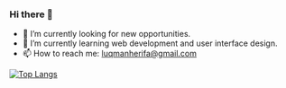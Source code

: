 ### Hi there 👋

- 🔭 I’m currently looking for new opportunities.
- 🌱 I’m currently learning web development and user interface design.
- 📫 How to reach me: luqmanherifa@gmail.com


[![Top Langs](https://github-readme-stats.vercel.app/api/top-langs/?username=luqmanherifa&layout=compact&langs_count=10&hide=blade,shell,hack)](https://github.com/luqmanherifa)
